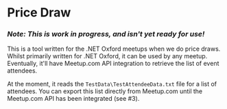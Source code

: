 # Price Draw

### ***Note: This is work in progress, and isn't yet ready for use!***

This is a tool written for the .NET Oxford meetups when we do price draws. Whilst primarily written for .NET Oxford, it can be used by any meetup. Eventually, it'll have Meetup.com API integration to retrieve the list of event attendees.

At the moment, it reads the `TestData\TestAttendeeData.txt` file for a list of attendees. You can export this list directly from Meetup.com until the Meetup.com API has been integrated (see #3).
